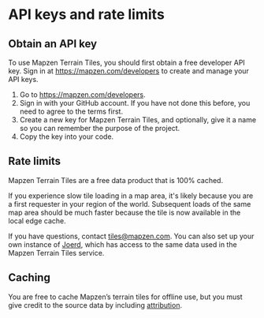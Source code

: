 # API keys and rate limits

## Obtain an API key

To use Mapzen Terrain Tiles, you should first obtain a free developer API key. Sign in at https://mapzen.com/developers to create and manage your API keys.

1. Go to https://mapzen.com/developers.
2. Sign in with your GitHub account. If you have not done this before, you need to agree to the terms first.
3. Create a new key for Mapzen Terrain Tiles, and optionally, give it a name so you can remember the purpose of the project.
4. Copy the key into your code.

## Rate limits

Mapzen Terrain Tiles are a free data product that is 100% cached.

If you experience slow tile loading in a map area, it's likely because you are a first requester in your region of the world. Subsequent loads of the same map area should be much faster because the tile is now available in the local edge cache.

If you have questions, contact [tiles@mapzen.com](mailto:tiles@mapzen.com). You can also set up your own instance of [Joerd](https://github.com/tilezen/joerd), which has access to the same data used in the Mapzen Terrain Tiles service.

## Caching

You are free to cache Mapzen’s terrain tiles for offline use, but you must give credit to the source data by including [attribution](attribution.md).
